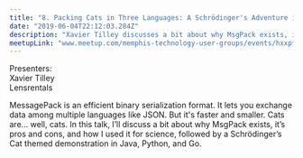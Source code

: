 ```yaml
---
title: "8. Packing Cats in Three Languages: A Schrödinger's Adventure in MsgPack"
date: "2019-06-04T22:12:03.284Z"
description: "Xavier Tilley discusses a bit about why MsgPack exists, it’s pros and cons, and how they used it for science, followed by a Schrödinger’s Cat themed demonstration in Java, Python, and Go."
meetupLink: "www.meetup.com/memphis-technology-user-groups/events/hxxpfqyzjbgb/"
---
```


Presenters:  
Xavier Tilley  
Lensrentals

MessagePack is an efficient binary serialization format. It lets you exchange data among multiple languages like JSON. But it's faster and smaller. Cats are… well, cats. In this talk, I’ll discuss a bit about why MsgPack exists, it’s pros and cons, and how I used it for science, followed by a Schrödinger’s Cat themed demonstration in Java, Python, and Go.
